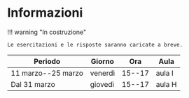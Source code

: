 # Informazioni

!!! warning "In costruzione"

    Le esercitazioni e le risposte saranno caricate a breve.

| Periodo | Giorno | Ora | Aula |
|---------|--------|-----|------|
| 11 marzo--25 marzo | venerdì | 15--17 | aula I |
| Dal 31 marzo | giovedì | 15--17 | aula H |

<!--
vim: spell:spelllang=it
-->

